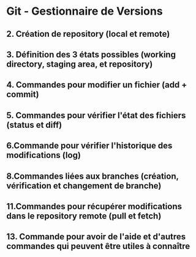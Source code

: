 # Git - Gestionnaire de Versions
## 2. Création de repository (local et remote)
## 3. Définition des 3 états possibles (working directory, staging area, et repository)
## 4. Commandes pour modifier un fichier (add + commit)
## 5. Commandes pour vérifier l'état des fichiers (status et diff)
## 6.Commande pour vérifier l'historique des modifications (log)
## 8.Commandes liées aux branches (création, vérification et changement de branche)
## 11.Commandes pour récupérer modifications dans le repository remote (pull et fetch)
## 13. Commande pour avoir de l'aide et d'autres commandes qui peuvent être utiles à connaître




